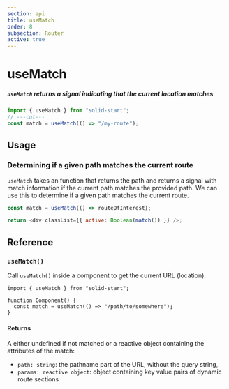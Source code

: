 ```yaml
---
section: api
title: useMatch
order: 8
subsection: Router
active: true
---
```


# useMatch

##### `useMatch` returns a signal indicating that the current location matches

<div class="text-lg">

```ts twoslash
import { useMatch } from "solid-start";
// ---cut---
const match = useMatch(() => "/my-route");
```
</div>

<table-of-contents></table-of-contents>

## Usage

### Determining if a given path matches the current route

`useMatch` takes an function that returns the path and returns a signal with match information if the current path matches the provided path. We can use this to determine if a given path matches the current route.

```js
const match = useMatch(() => routeOfInterest);

return <div classList={{ active: Boolean(match()) }} />;
```

## Reference

### `useMatch()`

Call `useMatch()` inside a component to get the current URL (location).

```tsx twoslash
import { useMatch } from "solid-start";

function Component() {
  const match = useMatch(() => "/path/to/somewhere");
}
```

#### Returns

A either undefined if not matched or a reactive object containing the attributes of the match:

- `path: string`: the pathname part of the URL, without the query string,
- `params: reactive object`: object containing key value pairs of dynamic route sections
